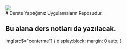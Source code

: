 <div>
    <img src="whatever.jpg">
</div>
# Derste Yaptığımız Uygulamaların Reposudur.

## Bu alana ders notları da yazılacak.



img[src$="centerme"] {
  display:block;
  margin: 0 auto;
}